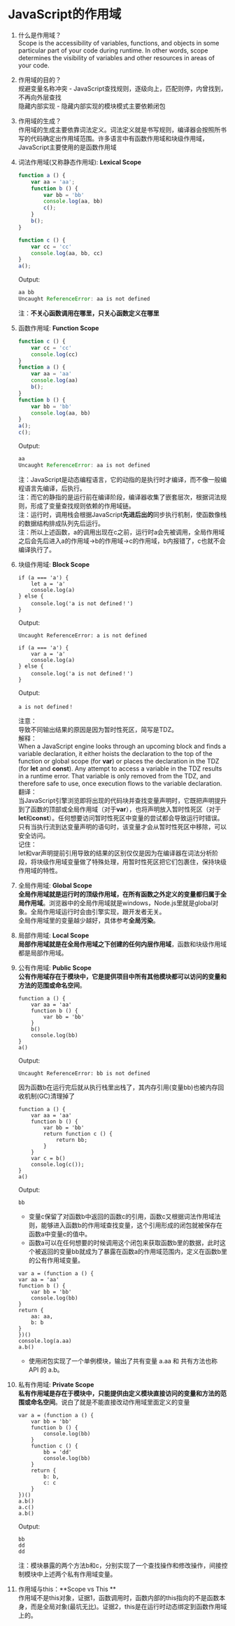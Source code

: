 # JavaScript的作用域

1. 什么是作用域？  
Scope is the accessibility of variables, functions, and objects in some particular part of your code during runtime. In other words, scope determines the visibility of variables and other resources in areas of your code.

2. 作用域的目的？  
规避变量名称冲突 - JavaScript查找规则，逐级向上，匹配则停，内曾找到，不再向外层查找  
隐藏内部实现 - 隐藏内部实现的模块模式主要依赖闭包

3. 作用域的生成？  
作用域的生成主要依靠词法定义。词法定义就是书写规则，编译器会按照所书写的代码确定出作用域范围。许多语言中有函数作用域和块级作用域，JavaScript主要使用的是函数作用域

4. 词法作用域(又称静态作用域): **Lexical Scope**
    ```js
    function a () {
        var aa = 'aa';
        function b () {
            var bb = 'bb'
            console.log(aa, bb)
            c();
        }
        b();
    }

    function c () {
        var cc = 'cc'
        console.log(aa, bb, cc)
    }
    a();
    ```
    Output:
    ```js
    aa bb
    Uncaught ReferenceError: aa is not defined
    ```
    注：**不关心函数调用在哪里，只关心函数定义在哪里**

5. 函数作用域: **Function Scope**
    ```js
    function c () {
        var cc = 'cc'
        console.log(cc)
    }
    function a () {
        var aa = 'aa'
        console.log(aa)
        b();
    }
    function b () {
        var bb = 'bb'
        console.log(aa, bb)
    }
    a();
    c();
    ```
    Output:
    ```js
    aa
    Uncaught ReferenceError: aa is not defined
    ```
    注：JavaScript是动态编程语言，它的动指的是执行时才编译，而不像一般编程语言先编译，后执行。  
    注：而它的静指的是运行前在编译阶段，编译器收集了嵌套层次，根据词法规则，形成了变量查找规则依赖的作用域链。  
    注：运行时，调用栈会根据JavaScript**先进后出的**同步执行机制，使函数像栈的数据结构排成队列先后运行。  
    注：所以上述函数，a的调用出现在c之前，运行时a会先被调用，全局作用域之后会先后进入a的作用域->b的作用域->c的作用域，b内报错了，c也就不会编译执行了。
    
6. 块级作用域: **Block Scope**
    ```
    if (a === 'a') {
        let a = 'a'
        console.log(a)
    } else {
        console.log('a is not defined！')
    }
    ```
    Output:
    ```
    Uncaught ReferenceError: a is not defined
    ```
    ```
    if (a === 'a') {
        var a = 'a'
        console.log(a)
    } else {
        console.log('a is not defined！')
    }
    ```
    Output:
    ```
    a is not defined！
    ```
    注意：  
    导致不同输出结果的原因是因为暂时性死区，简写是TDZ。  
    解释：  
    When a JavaScript engine looks through an upcoming block and finds a variable declaration, it either hoists the declaration to the top of the function or global scope (for **var**) or places the declaration in the TDZ (for **let** and **const**). Any attempt to access a variable in the TDZ results in a runtime error. That variable is only removed from the TDZ, and therefore safe to use, once execution flows to the variable declaration.  
    翻译：  
    当JavaScript引擎浏览即将出现的代码块并查找变量声明时，它既把声明提升到了函数的顶部或全局作用域（对于**var**），也将声明放入暂时性死区（对于**let**和**const**）。任何想要访问暂时性死区中变量的尝试都会导致运行时错误。只有当执行流到达变量声明的语句时，该变量才会从暂时性死区中移除，可以安全访问。  
    记住：  
    let和var声明提前引用导致的结果的区别仅仅是因为在编译器在词法分析阶段，将块级作用域变量做了特殊处理，用暂时性死区把它们包裹住，保持块级作用域的特性。
    
7. 全局作用域: **Global Scope**  
    **全局作用域就是运行时的顶级作用域，在所有函数之外定义的变量都归属于全局作用域**。浏览器中的全局作用域就是windows，Node.js里就是global对象。全局作用域运行时会由引擎实现，跟开发者无关。  
    全局作用域里的变量越少越好，具体参考**全局污染**。
    
8. 局部作用域: **Local Scope**  
    **局部作用域就是在全局作用域之下创建的任何内层作用域**，函数和块级作用域都是局部作用域。
    
9. 公有作用域: **Public Scope**  
    **公有作用域存在于模块中，它是提供项目中所有其他模块都可以访问的变量和方法的范围或命名空间**。
    ```
    function a () {
        var aa = 'aa'
        function b () {
            var bb = 'bb'
        }
        b()
        console.log(bb)
    }
    a()
    ```
    Output:
    ```
    Uncaught ReferenceError: bb is not defined
    ```
    因为函数b在运行完后就从执行栈里出栈了，其内存引用(变量bb)也被内存回收机制(GC)清理掉了
    ```
    function a () {
        var aa = 'aa'
        function b () {
            var bb = 'bb'
            return function c () {
                return bb;
            }
        }
        var c = b()
        console.log(c());
    }
    a()
    ```
    Output:
    ```
    bb
    ```
    - 变量c保留了对函数b中返回的函数c的引用，函数c又根据词法作用域法则，能够进入函数b的作用域查找变量，这个引用形成的闭包就被保存在函数a中变量c的值中。
    - 函数a可以在任何想要的时候调用这个闭包来获取函数b里的数据，此时这个被返回的变量bb就成为了暴露在函数a的作用域范围内，定义在函数b里的公有作用域变量。
    ```
    var a = (function a () {
    var aa = 'aa'
    function b () {
        var bb = 'bb'
        console.log(bb)
    }
    return {
        aa: aa,
        b: b
    }
    })()
    console.log(a.aa)
    a.b()
    ```
    - 使用闭包实现了一个单例模块，输出了共有变量 a.aa 和 共有方法也称 API 的 a.b。
  
10. 私有作用域:  **Private Scope**  
    **私有作用域是存在于模块中，只能提供由定义模块直接访问的变量和方法的范围或命名空间**。说白了就是不能直接改动作用域里面定义的变量
    ```
    var a = (function a () {
        var bb = 'bb'
        function b () {
            console.log(bb)
        }
        function c () {
            bb = 'dd'
            console.log(bb)
        }
        return {
            b: b,
            c: c
        }
    })()
    a.b()
    a.c()
    a.b()
    ```
    Output:
    ```
    bb
    dd
    dd
    ```
    注：模块暴露的两个方法b和c，分别实现了一个查找操作和修改操作，间接控制模块中上述两个私有作用域变量。
    
12. 作用域与this：**Scope vs This **  
    作用域不是this对象，证据1，函数调用时，函数内部的this指向的不是函数本身，而是全局对象(最坑无比)。证据2，this是在运行时动态绑定到函数作用域上的。
